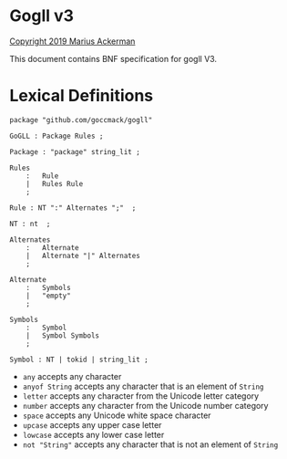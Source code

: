 # Gogll v3

[Copyright 2019 Marius Ackerman](License.txt)

This document contains BNF specification for gogll V3. 

# Lexical Definitions
```
package "github.com/goccmack/gogll"

GoGLL : Package Rules ;

Package : "package" string_lit ;

Rules
    :   Rule            
    |   Rules Rule      
    ;

Rule : NT ":" Alternates ";"  ;

NT : nt  ;

Alternates
    :   Alternate                   
    |   Alternate "|" Alternates    
    ;

Alternate
    :   Symbols                     
    |   "empty"                     
    ;

Symbols
    :   Symbol                      
    |   Symbol Symbols              
    ;

Symbol : NT | tokid | string_lit ;

```

-   `any` accepts any character
-   `anyof String` accepts any character that is an element of `String`
-   `letter` accepts any character from the Unicode letter category
-   `number` accepts any character from the Unicode number category
-   `space` accepts any Unicode white space character
-   `upcase` accepts any upper case letter
-   `lowcase` accepts any lower case letter
-   `not "String"` accepts any character that is not an element of `String`

